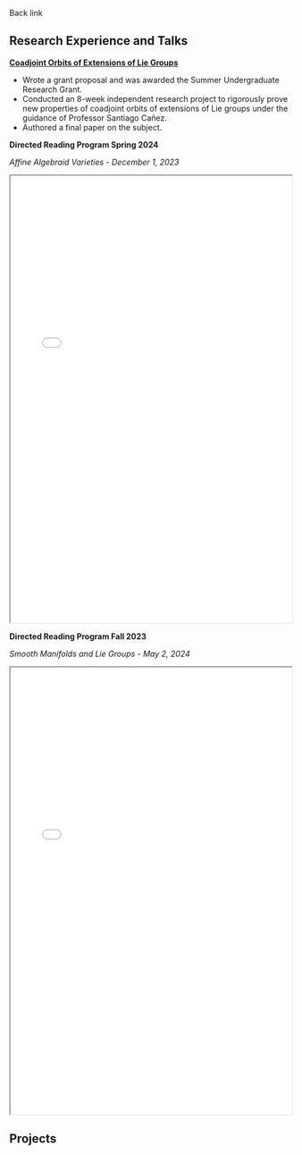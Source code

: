 Back link

## Research Experience and Talks
[**Coadjoint Orbits of Extensions of Lie Groups**](https://www.overleaf.com/read/cfthgkqvbyfx#bd801e)
- Wrote a grant proposal and was awarded the Summer Undergraduate Research Grant.
- Conducted an 8-week independent research project to rigorously prove new properties of coadjoint orbits of extensions of Lie groups under the guidance of Professor Santiago Cañez.
- Authored a final paper on the subject.

**Directed Reading Program Spring 2024**

*Affine Algebraid Varieties* - *December 1, 2023*

<iframe width="100%" height="800" src="assets/img/DRP Spring 2024 - Affine Algebraic Varieties.pdf"> </iframe>


**Directed Reading Program Fall 2023**

*Smooth Manifolds and Lie Groups* - *May 2, 2024*

<iframe width="100%" height="800" src="assets/img/DRP Fall 2023 - Smooth Manifolds and Lie Groups.pdf"> </iframe>



## Projects
